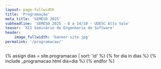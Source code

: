 ```yaml
---
layout: page-fullwidth
title: 'Programação'
meta_title: 'SEMESO 2025'
subheadline: 'SEMESO 2025 - 8 a 14/10 - UDESC Alto Vale'
teaser: 'XII Seminário de Engenharia de Software'
header:
    image_fullwidth: 'banner-site.jpg'
permalink: '/programacao/'
---
```


{% assign dias = site.programacao | sort: 'id' %}
{% for dia in dias %}
{% include _programacao.html dia=dia %}
{% endfor %}
